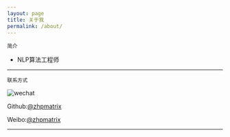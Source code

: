 ```yaml
---
layout: page
title: 关于我
permalink: /about/
---
```


    简介


- NLP算法工程师
 
---


    联系方式

![wechat](https://wx4.sinaimg.cn/mw690/aba7d18bly1gacsjpjhf7j207v07v0t3.jpg)

Github:[@zhpmatrix](https://github.com/zhpmatrix/)

Weibo:[@zhpmatrix](http://weibo.com/u/2879902091/home?wvr=5&lf=reg)

---








  







